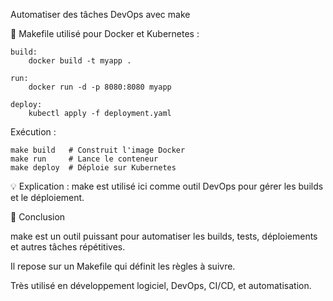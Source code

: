 Automatiser des tâches DevOps avec make

📌 Makefile utilisé pour Docker et Kubernetes :

```
build:
	docker build -t myapp .

run:
	docker run -d -p 8080:8080 myapp

deploy:
	kubectl apply -f deployment.yaml
```

Exécution :

```
make build   # Construit l'image Docker
make run     # Lance le conteneur
make deploy  # Déploie sur Kubernetes
```

💡 Explication : make est utilisé ici comme outil DevOps pour gérer les builds et le déploiement.

📌 Conclusion

make est un outil puissant pour automatiser les builds, tests, déploiements et autres tâches répétitives.

Il repose sur un Makefile qui définit les règles à suivre.

Très utilisé en développement logiciel, DevOps, CI/CD, et automatisation.